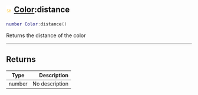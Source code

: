 ## ![shared](../../.gitbook/assets/shared.png) [Color](color):distance

```lua
number Color:distance()
```

Returns the distance of the color

------
## Returns

| Type   | Description |
| ------ | ----------: |
| number | No description |

